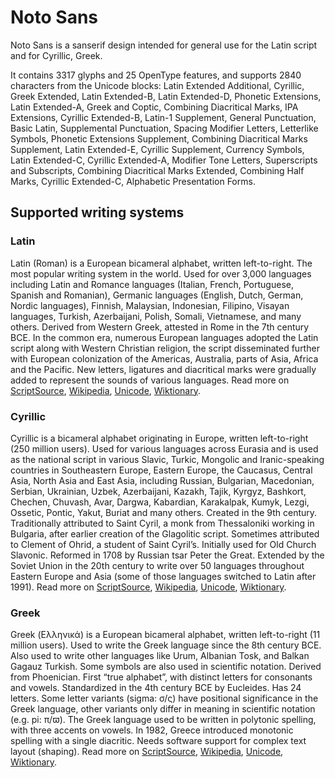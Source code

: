 
# Noto Sans

Noto Sans is a sanserif design intended for general use for the Latin script and for Cyrillic, Greek.

It contains 3317 glyphs and 25 OpenType features, and supports 2840 characters from the Unicode blocks: Latin Extended Additional, Cyrillic, Greek Extended, Latin Extended-B, Latin Extended-D, Phonetic Extensions, Latin Extended-A, Greek and Coptic, Combining Diacritical Marks, IPA Extensions, Cyrillic Extended-B, Latin-1 Supplement, General Punctuation, Basic Latin, Supplemental Punctuation, Spacing Modifier Letters, Letterlike Symbols, Phonetic Extensions Supplement, Combining Diacritical Marks Supplement, Latin Extended-E, Cyrillic Supplement, Currency Symbols, Latin Extended-C, Cyrillic Extended-A, Modifier Tone Letters, Superscripts and Subscripts, Combining Diacritical Marks Extended, Combining Half Marks, Cyrillic Extended-C, Alphabetic Presentation Forms.


## Supported writing systems


### Latin

Latin (Roman) is a European bicameral alphabet, written left-to-right. The most popular writing system in the world. Used for over 3,000 languages including Latin and Romance languages (Italian, French, Portuguese, Spanish and Romanian), Germanic languages (English, Dutch, German, Nordic languages), Finnish, Malaysian, Indonesian, Filipino, Visayan languages, Turkish, Azerbaijani, Polish, Somali, Vietnamese, and many others. Derived from Western Greek, attested in Rome in the 7th century BCE. In the common era, numerous European languages adopted the Latin script along with Western Christian religion, the script disseminated further with European colonization of the Americas, Australia, parts of Asia, Africa and the Pacific. New letters, ligatures and diacritical marks were gradually added to represent the sounds of various languages. Read more on [ScriptSource](https://scriptsource.org/scr/Latn), [Wikipedia](https://en.wikipedia.org/wiki/ISO_15924:Latn), [Unicode](https://www.unicode.org/versions/Unicode13.0.0/ch07.pdf#G4321), [Wiktionary](https://en.wiktionary.org/wiki/Category:Latin_script).


### Cyrillic

Cyrillic is a bicameral alphabet originating in Europe, written left-to-right (250 million users). Used for various languages across Eurasia and is used as the national script in various Slavic, Turkic, Mongolic and Iranic-speaking countries in Southeastern Europe, Eastern Europe, the Caucasus, Central Asia, North Asia and East Asia, including Russian, Bulgarian, Macedonian, Serbian, Ukrainian, Uzbek, Azerbaijani, Kazakh, Tajik, Kyrgyz, Bashkort, Chechen, Chuvash, Avar, Dargwa, Kabardian, Karakalpak, Kumyk, Lezgi, Ossetic, Pontic, Yakut, Buriat and many others. Created in the 9th century. Traditionally attributed to Saint Cyril, a monk from Thessaloniki working in Bulgaria, after earlier creation of the Glagolitic script. Sometimes attributed to Clement of Ohrid, a student of Saint Cyril’s. Initially used for Old Church Slavonic. Reformed in 1708 by Russian tsar Peter the Great. Extended by the Soviet Union in the 20th century to write over 50 languages throughout Eastern Europe and Asia (some of those languages switched to Latin after 1991). Read more on [ScriptSource](https://scriptsource.org/scr/Cyrl), [Wikipedia](https://en.wikipedia.org/wiki/ISO_15924:Cyrl), [Unicode](https://www.unicode.org/versions/Unicode13.0.0/ch07.pdf#G10850), [Wiktionary](https://en.wiktionary.org/wiki/Category:Cyrillic_script).


### Greek

Greek (Ελληνικά) is a European bicameral alphabet, written left-to-right (11 million users). Used to write the Greek language since the 8th century BCE. Also used to write other languages like Urum, Albanian Tosk, and Balkan Gagauz Turkish. Some symbols are also used in scientific notation. Derived from Phoenician. First “true alphabet”, with distinct letters for consonants and vowels. Standardized in the 4th century BCE by Eucleides. Has 24 letters. Some letter variants (sigma: σ/ς) have positional significance in the Greek language, other variants only differ in meaning in scientific notation (e.g. pi: π/ϖ). The Greek language used to be written in polytonic spelling, with three accents on vowels. In 1982, Greece introduced monotonic spelling with a single diacritic. Needs software support for complex text layout (shaping). Read more on [ScriptSource](https://scriptsource.org/scr/Grek), [Wikipedia](https://en.wikipedia.org/wiki/ISO_15924:Grek), [Unicode](https://www.unicode.org/versions/Unicode13.0.0/ch07.pdf#G10832), [Wiktionary](https://en.wiktionary.org/wiki/Category:Greek_script).

